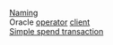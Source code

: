 [Naming](aens_example.py)<br/>
Oracle [operator](oracle_operator_example.py) [client](oracle_request_example.py)<br/>
[Simple spend transaction](spend.py)

